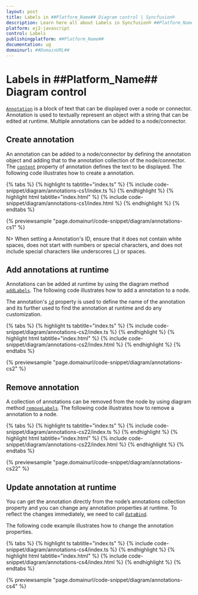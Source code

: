 ```yaml
---
layout: post
title: Labels in ##Platform_Name## Diagram control | Syncfusion®
description: Learn here all about Labels in Syncfusion® ##Platform_Name## Diagram control of Syncfusion Essential® JS 2 and more.
platform: ej2-javascript
control: Labels 
publishingplatform: ##Platform_Name##
documentation: ug
domainurl: ##DomainURL##
---
```


# Labels in ##Platform_Name## Diagram control

[`Annotation`](../../api/diagram/annotationModel/) is a block of text that can be displayed over a node or connector. Annotation is used to textually represent an object with a string that can be edited at runtime. Multiple annotations can be added to a node/connector.

<!-- markdownlint-disable MD033 -->

## Create annotation

An annotation can be added to a node/connector by defining the annotation object and adding that to the annotation collection of the node/connector. The [`content`](../../api/diagram/annotationModel/#content) property of annotation defines the text to be displayed. The following code illustrates how to create a annotation.

{% tabs %}
{% highlight ts tabtitle="index.ts" %}
{% include code-snippet/diagram/annotations-cs1/index.ts %}
{% endhighlight %}
{% highlight html tabtitle="index.html" %}
{% include code-snippet/diagram/annotations-cs1/index.html %}
{% endhighlight %}
{% endtabs %}
        
{% previewsample "page.domainurl/code-snippet/diagram/annotations-cs1" %}

N> When setting a Annotation's ID, ensure that it does not contain white spaces, does not start with numbers or special characters, and does not include special characters like underscores (_) or spaces.

## Add annotations at runtime

Annotations can be added at runtime by using the diagram method [`addLabels`](../../api/diagram/#addlabels). The following code illustrates how to add a annotation to a node.

The annotation's [`id`](../../api/diagram/annotationModel/#id) property is used to define the name of the annotation and its further used to find the annotation at runtime and do any customization.

{% tabs %}
{% highlight ts tabtitle="index.ts" %}
{% include code-snippet/diagram/annotations-cs2/index.ts %}
{% endhighlight %}
{% highlight html tabtitle="index.html" %}
{% include code-snippet/diagram/annotations-cs2/index.html %}
{% endhighlight %}
{% endtabs %}
        
{% previewsample "page.domainurl/code-snippet/diagram/annotations-cs2" %}

## Remove annotation

A collection of annotations can be removed from the node by using diagram method [`removeLabels`](../../api/diagram/#removelabels). The following code illustrates how to remove a annotation to a node.

{% tabs %}
{% highlight ts tabtitle="index.ts" %}
{% include code-snippet/diagram/annotations-cs22/index.ts %}
{% endhighlight %}
{% highlight html tabtitle="index.html" %}
{% include code-snippet/diagram/annotations-cs22/index.html %}
{% endhighlight %}
{% endtabs %}
        
{% previewsample "page.domainurl/code-snippet/diagram/annotations-cs22" %}

## Update annotation at runtime

You can get the annotation directly from the node’s annotations collection property and you can change any annotation properties at runtime. To reflect the changes immediately, we need to call [`dataBind`](../../api/diagram/#databind).

The following code example illustrates how to change the annotation properties.

{% tabs %}
{% highlight ts tabtitle="index.ts" %}
{% include code-snippet/diagram/annotations-cs4/index.ts %}
{% endhighlight %}
{% highlight html tabtitle="index.html" %}
{% include code-snippet/diagram/annotations-cs4/index.html %}
{% endhighlight %}
{% endtabs %}
        
{% previewsample "page.domainurl/code-snippet/diagram/annotations-cs4" %}

